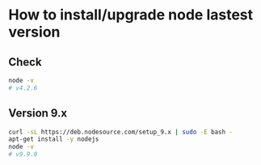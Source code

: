 # How to install/upgrade node lastest version

## Check

```bash
node -v
# v4.2.6
```

## Version 9.x

```bash
curl -sL https://deb.nodesource.com/setup_9.x | sudo -E bash -
apt-get install -y nodejs
node -v
# v9.9.0
```
